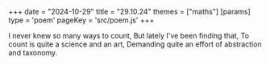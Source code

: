 +++
date = "2024-10-29"
title = "29.10.24"
themes = ["maths"]
[params]
  type = 'poem'
  pageKey = 'src/poem.js'
+++

I never knew so many ways to count,
But lately I've been finding that,
To count is quite a science and an art,
Demanding quite an effort of abstraction and taxonomy.
